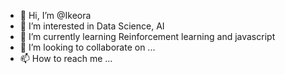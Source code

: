 - 👋 Hi, I’m @Ikeora
- 👀 I’m interested in Data Science, AI
- 🌱 I’m currently learning Reinforcement learning and javascript
- 💞️ I’m looking to collaborate on ...
- 📫 How to reach me ...

<!---
Ikeora/Ikeora is a ✨ special ✨ repository because its `README.md` (this file) appears on your GitHub profile.
You can click the Preview link to take a look at your changes.
--->
